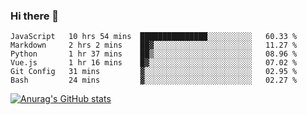 ### Hi there 👋
<!--START_SECTION:waka-->

```text
JavaScript   10 hrs 54 mins  ███████████████░░░░░░░░░░   60.33 %
Markdown     2 hrs 2 mins    ██▓░░░░░░░░░░░░░░░░░░░░░░   11.27 %
Python       1 hr 37 mins    ██▒░░░░░░░░░░░░░░░░░░░░░░   08.96 %
Vue.js       1 hr 16 mins    █▓░░░░░░░░░░░░░░░░░░░░░░░   07.02 %
Git Config   31 mins         ▓░░░░░░░░░░░░░░░░░░░░░░░░   02.95 %
Bash         24 mins         ▓░░░░░░░░░░░░░░░░░░░░░░░░   02.27 %
```

<!--END_SECTION:waka-->
[![Anurag's GitHub stats](https://github-readme-stats.vercel.app/api?username=Kevinbarrero)](https://github.com/anuraghazra/github-readme-stats)
<!--
**Kevinbarrero/Kevinbarrero** is a ✨ _special_ ✨ repository because its `README.md` (this file) appears on your GitHub profile.

Here are some ideas to get you started:

- 🔭 I’m currently working on ...
- 🌱 I’m currently learning ...
- 👯 I’m looking to collaborate on ...
- 🤔 I’m looking for help with ...
- 💬 Ask me about ...
- 📫 How to reach me: ...
- 😄 Pronouns: ...
- ⚡ Fun fact: ...

-->


